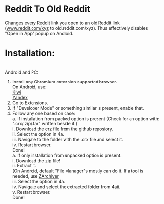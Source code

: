 # Reddit To Old Reddit
Changes every Reddit link you open to an old Reddit link (www.reddit.com/xyz to old.reddit.com/xyz). Thus effectively disables "Open in App" popup on Android. 
# Installation:
</br>
Android and PC: 

</br>

1. Install any Chromium extension supported browser.</br>
   On Android, use:</br> 
    [Kiwi](https://play.google.com/store/search?q=yandex&c=apps&hl=en&gl=US)</br>
    [Yandex](https://play.google.com/store/apps/details?id=com.yandex.browser&hl=en&gl=US)</br>
2. Go to Extensions.</br>
3. If "Developer Mode" or something similar is present, enable that.</br>
4. Follow any one based on case:</br>
   a. If installation from packed option is present (Check for an option with: ".crx/.zip/.tar" written beside it.)</br>
      i. Download the crz file from the github reposiory.</br>
      ii. Select the option in 4a.</br>
      iii. Navigate to the folder with the .crx file and select it.</br>
      iv. Restart browser.</br>
      Done!</br>
   a. If only installation from unpacked option is present.</br>
      i. Download the zip file!</br>
      ii. Extract it.</br>
          (On Android, default "File Manager"s mostly can do it. If a tool is needed, use [ZArchiver](https://play.google.com/store/search?q=zarchiver&c=apps&hl=en&gl=US)</br> 
      iii. Select the option in 4a.</br>
      iv. Navigate and select the extracted folder from 4aii.</br>
       v. Restart browser.</br>
      Done!</br>

